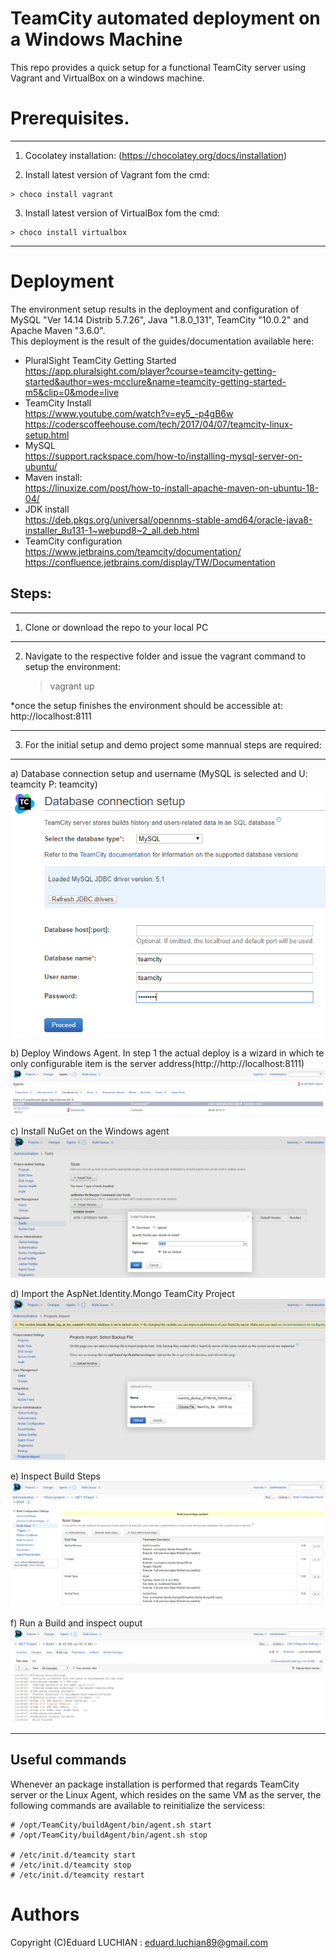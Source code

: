 # TeamCity automated deployment on a Windows Machine
This repo provides a quick setup for a functional TeamCity server using Vagrant and VirtualBox on a windows machine.

# Prerequisites.
___
  1) Cocolatey installation: (https://chocolatey.org/docs/installation)
  
  2) Install latest version of Vagrant fom the cmd:

    > choco install vagrant
  3) Install latest version of VirtualBox fom the cmd:

    > choco install virtualbox
___

# Deployment
The environment setup results in the deployment and configuration of MySQL "Ver 14.14 Distrib 5.7.26", Java "1.8.0_131", TeamCity "10.0.2" and Apache Maven "3.6.0".  
This deployment is the result of the guides/documentation available here:
  - PluralSight TeamCity Getting Started  
    https://app.pluralsight.com/player?course=teamcity-getting-started&author=wes-mcclure&name=teamcity-getting-started-m5&clip=0&mode=live
  - TeamCity Install  
https://www.youtube.com/watch?v=ey5_-p4gB6w  
https://coderscoffeehouse.com/tech/2017/04/07/teamcity-linux-setup.html   
  - MySQL  
https://support.rackspace.com/how-to/installing-mysql-server-on-ubuntu/  
  - Maven install:  
https://linuxize.com/post/how-to-install-apache-maven-on-ubuntu-18-04/  
  - JDK install  
https://deb.pkgs.org/universal/opennms-stable-amd64/oracle-java8-installer_8u131-1~webupd8~2_all.deb.html  
  - TeamCity configuration  
https://www.jetbrains.com/teamcity/documentation/  
https://confluence.jetbrains.com/display/TW/Documentation  
  
## Steps:
___

1) Clone or download the repo to your local PC  
___

2) Navigate to the respective folder and issue the vagrant command to setup the environment:  

    > vagrant up
    
*once the setup finishes the environment should be accessible at: http://localhost:8111
___

3) For the initial setup and demo project some mannual steps are required:
___
  a) Database connection setup and username (MySQL is selected and U: teamcity P: teamcity)  
![](https://github.com/Biohazardhpk/teamcity_automated_deploy/blob/master/images/1.PNG)  

  b) Deploy Windows Agent. In step 1 the actual deploy is a wizard in which te only configurable item is the server address(http://http://localhost:8111)  
![](https://github.com/Biohazardhpk/teamcity_automated_deploy/blob/master/images/2.PNG)

  c) Install NuGet on the Windows agent  
![](https://github.com/Biohazardhpk/teamcity_automated_deploy/blob/master/images/3.PNG)

  d) Import the AspNet.Identity.Mongo TeamCity Project 
![](https://github.com/Biohazardhpk/teamcity_automated_deploy/blob/master/images/4.PNG) 

  e) Inspect Build Steps   
![](https://github.com/Biohazardhpk/teamcity_automated_deploy/blob/master/images/5.PNG)

  f) Run a Build and inspect ouput
![](https://github.com/Biohazardhpk/teamcity_automated_deploy/blob/master/images/6.PNG)

___

## Useful commands
Whenever an package installation is performed that regards TeamCity server or the Linux Agent, which resides on the same VM as the server, the following commands are available to reinitialize the servicess:

    # /opt/TeamCity/buildAgent/bin/agent.sh start
    # /opt/TeamCity/buildAgent/bin/agent.sh stop
    
    # /etc/init.d/teamcity start
    # /etc/init.d/teamcity stop
    # /etc/init.d/teamcity restart

# Authors

Copyright (C)Eduard LUCHIAN : eduard.luchian89@gmail.com
